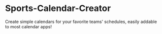 # Sports-Calendar-Creator
Create simple calendars for your favorite teams' schedules, easily addable to most calendar apps!

